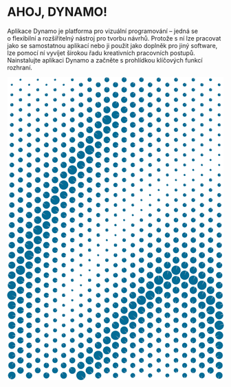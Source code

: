 

# AHOJ, DYNAMO!

Aplikace Dynamo je platforma pro vizuální programování – jedná se o flexibilní a rozšířitelný nástroj pro tvorbu návrhů. Protože s ní lze pracovat jako se samostatnou aplikací nebo ji použit jako doplněk pro jiný software, lze pomocí ní vyvíjet širokou řadu kreativních pracovních postupů. Nainstalujte aplikaci Dynamo a začněte s prohlídkou klíčových funkcí rozhraní.

![Ilustrační obrázek](images/2/2-cover.jpg)

